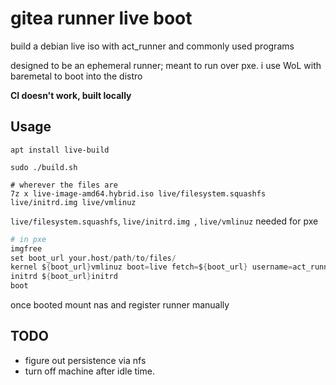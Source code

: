 # gitea runner live boot

build a debian live iso with act_runner and commonly used programs

designed to be an ephemeral runner; meant to run over pxe. i use WoL with baremetal to boot into the distro

**CI doesn't work, built locally**

## Usage

``` shell
apt install live-build

sudo ./build.sh

# wherever the files are
7z x live-image-amd64.hybrid.iso live/filesystem.squashfs live/initrd.img live/vmlinuz

```

`live/filesystem.squashfs`, `live/initrd.img `, `live/vmlinuz` needed for pxe

``` s
# in pxe
imgfree
set boot_url your.host/path/to/files/
kernel ${boot_url}vmlinuz boot=live fetch=${boot_url} username=act_runner initrd=initrd.magic ${cmdline}
initrd ${boot_url}initrd
boot
```

once booted mount nas and register runner manually

## TODO

- figure out persistence via nfs
- turn off machine after idle time.